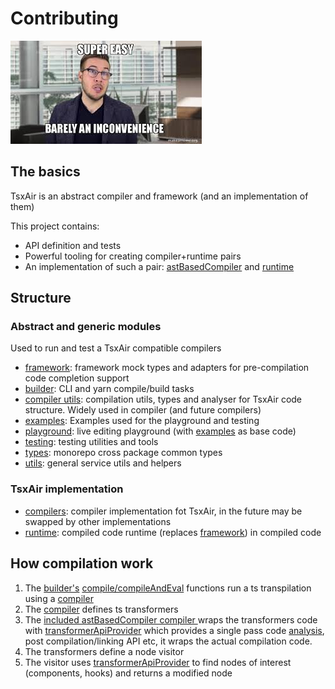 # Contributing
![Supereasy](./supereasy.jpeg)

## The basics
TsxAir is an abstract compiler and framework (and an implementation of them)

This project contains:
- API definition and tests
- Powerful tooling for creating compiler+runtime pairs
- An implementation of such a pair: [astBasedCompiler](src/ast-based-compiler/index.ts) and [runtime](../packages/runtime)
## Structure
### Abstract and generic modules
Used to run and test a TsxAir compatible compilers
- [framework](../packages/framework): framework mock types and adapters for pre-compilation code completion support
- [builder](../packages/builder): CLI and yarn compile/build tasks
- [compiler utils](../packages/compiler-utils): compilation utils, types and analyser for TsxAir code structure. Widely used in compiler (and future compilers)
- [examples](../packages/examples): Examples used for the playground and testing
- [playground](../packages/playground): live editing playground (with [examples](../packages/examples) as base code)
- [testing](../packages/testing): testing utilities and tools
- [types](../packages/types): monorepo cross package common types
- [utils](../packages/utils): general service utils and helpers

### TsxAir implementation
- [compilers](../packages/compilers): compiler implementation fot TsxAir, in the future may be swapped by other implementations 
- [runtime](../packages/runtime): compiled code runtime (replaces [framework](../packages/framework)) in compiled code

## How compilation work
1. The [builder's](../packages/builder)  [compile/compileAndEval](../packages/builder/src/compile.ts) functions run a ts transpilation using a [compiler](../packages/types/src/compiler.ts)
2. The [compiler](../packages/types/src/compiler.ts) defines ts transformers
3. The [included astBasedCompiler compiler ](../packages/compilers/src/ast-based-compiler/index.ts) wraps the transformers code with  [transformerApiProvider](../packages/compiler-utils/src/ast-utils/generators/transformer-api-provider.ts) which provides a single pass code [analysis](../packages/compiler-utils/src/analyzers/analyze.ts), post compilation/linking API etc, it wraps the actual compilation code. 
4. The transformers define a node visitor
5. The visitor uses [transformerApiProvider](../packages/compiler-utils/src/ast-utils/generators/transformer-api-provider.ts) to find nodes of interest (components, hooks) and returns a modified node
